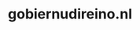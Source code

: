 ---
layout: post
title: "gobiernudireino.nl"
internal_url: "/dutchgov/gobiernudireino.nl.html"
subdomains_count: 5
all_subdomains_count: 7
urls_count: 4
ssl_rank: 100
http_rank: 70
url_link: /data/gobiernudireino.nl/urls.txt
all_subdomains_link: /data/gobiernudireino.nl/all_subdomains.txt
subdomains_link: /data/gobiernudireino.nl/subdomains.txt
categories: dutchgov
---